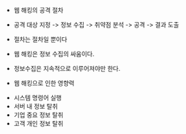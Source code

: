 * 웹 해킹의 공격 절차 
- 공격 대상 지정 -> 정보 수집 -> 취약점 분석 -> 공격 -> 결과 도출

* 절차는 절차일 뿐이다
* 웹 해킹은 정보 수집의 싸움이다.
* 정보수집은 지속적으로 이루어져야만 한다.

* 웹 해킹으로 인한 영향력

- 시스템 명령어 실행
- 서버 내 정보 탈취
- 기업 중요 정보 탈취
- 고객 개인 정보 탈취
